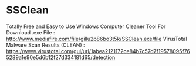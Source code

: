 # SSClean
Totally Free and Easy to Use Windows Computer Cleaner Tool
For Download .exe File : http://www.mediafire.com/file/gillu2p86bo3t5k/SSClean.exe/file
VirusTotal Malware Scan Results (CLEAN) : https://www.virustotal.com/gui/url/1abea2121172ce84b7c57d7f19578095f765289a1e90e5d6b12f27d334181d65/detection

